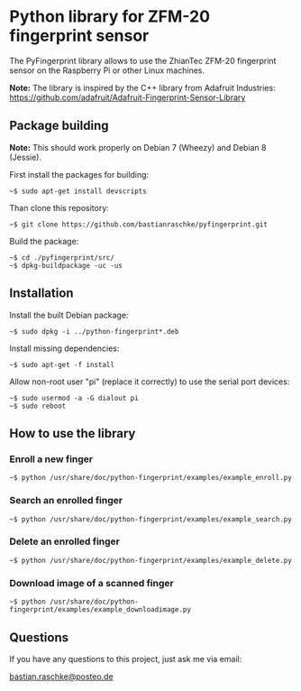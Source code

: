 # Python library for ZFM-20 fingerprint sensor

The PyFingerprint library allows to use the ZhianTec ZFM-20 fingerprint sensor on the Raspberry Pi or other Linux machines.

**Note:** The library is inspired by the C++ library from Adafruit Industries:  
<https://github.com/adafruit/Adafruit-Fingerprint-Sensor-Library>

## Package building

**Note:** This should work properly on Debian 7 (Wheezy) and Debian 8 (Jessie).

First install the packages for building:

    ~$ sudo apt-get install devscripts

Than clone this repository:

    ~$ git clone https://github.com/bastianraschke/pyfingerprint.git

Build the package:

    ~$ cd ./pyfingerprint/src/
    ~$ dpkg-buildpackage -uc -us

## Installation

Install the built Debian package:

    ~$ sudo dpkg -i ../python-fingerprint*.deb

Install missing dependencies:

    ~$ sudo apt-get -f install

Allow non-root user "pi" (replace it correctly) to use the serial port devices:

    ~$ sudo usermod -a -G dialout pi
    ~$ sudo reboot

## How to use the library

### Enroll a new finger

    ~$ python /usr/share/doc/python-fingerprint/examples/example_enroll.py

### Search an enrolled finger

    ~$ python /usr/share/doc/python-fingerprint/examples/example_search.py

### Delete an enrolled finger

    ~$ python /usr/share/doc/python-fingerprint/examples/example_delete.py

### Download image of a scanned finger

    ~$ python /usr/share/doc/python-fingerprint/examples/example_downloadimage.py

## Questions

If you have any questions to this project, just ask me via email:

<bastian.raschke@posteo.de>
